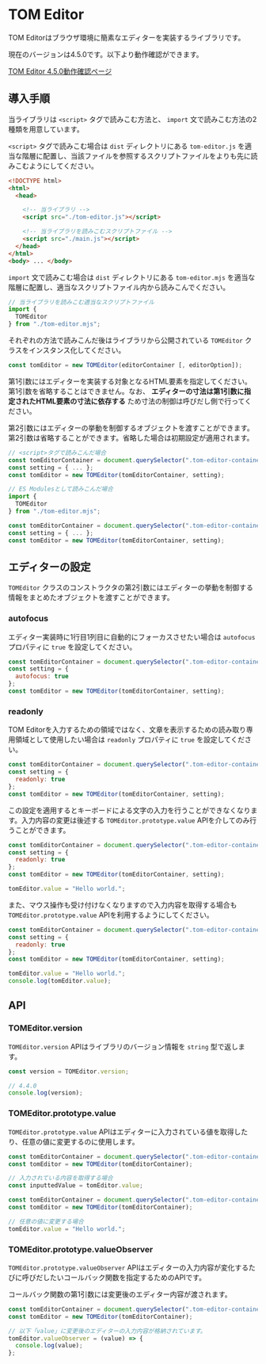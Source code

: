# TOM Editor

TOM Editorはブラウザ環境に簡素なエディターを実装するライブラリです。

現在のバージョンは4.5.0です。以下より動作確認ができます。

[TOM Editor 4.5.0動作確認ページ](https://tomomoss.github.io/tom-editor/trial)

## 導入手順

当ライブラリは `<script>` タグで読みこむ方法と、 `import` 文で読みこむ方法の2種類を用意しています。

`<script>` タグで読みこむ場合は `dist` ディレクトリにある `tom-editor.js` を適当な階層に配置し、当該ファイルを参照するスクリプトファイルをよりも先に読みこむようにしてください。

```html
<!DOCTYPE html>
<html>
  <head>

    <!-- 当ライブラリ -->
    <script src="./tom-editor.js"></script>

    <!-- 当ライブラリを読みこむスクリプトファイル -->
    <script src="./main.js"></script>
  </head>
</html>
<body> ... </body>
```

`import` 文で読みこむ場合は `dist` ディレクトリにある `tom-editor.mjs` を適当な階層に配置し、適当なスクリプトファイル内から読みこんでください。

```javascript
// 当ライブラリを読みこむ適当なスクリプトファイル
import {
  TOMEditor
} from "./tom-editor.mjs";
```

それぞれの方法で読みこんだ後はライブラリから公開されている `TOMEditor` クラスをインスタンス化してください。

```javascript
const tomEditor = new TOMEditor(editorContainer [, editorOption]);
```

第1引数にはエディターを実装する対象となるHTML要素を指定してください。第1引数を省略することはできません。なお、 **エディターの寸法は第1引数に指定されたHTML要素の寸法に依存する** ため寸法の制御は呼びだし側で行ってください。

第2引数にはエディターの挙動を制御するオブジェクトを渡すことができます。第2引数は省略することができます。省略した場合は初期設定が適用されます。

```javascript
// <script>タグで読みこんだ場合
const tomEditorContainer = document.querySelector(".tom-editor-container");
const setting = { ... };
const tomEditor = new TOMEditor(tomEditorContainer, setting);
```

```javascript
// ES Modulesとして読みこんだ場合
import {
  TOMEditor
} from "./tom-editor.mjs";

const tomEditorContainer = document.querySelector(".tom-editor-container");
const setting = { ... };
const tomEditor = new TOMEditor(tomEditorContainer, setting);
```

## エディターの設定

`TOMEditor` クラスのコンストラクタの第2引数にはエディターの挙動を制御する情報をまとめたオブジェクトを渡すことができます。

### autofocus

エディター実装時に1行目1列目に自動的にフォーカスさせたい場合は `autofocus` プロパティに `true` を設定してください。

```javascript
const tomEditorContainer = document.querySelector(".tom-editor-container");
const setting = {
  autofocus: true
};
const tomEditor = new TOMEditor(tomEditorContainer, setting);
```

### readonly

TOM Editorを入力するための領域ではなく、文章を表示するための読み取り専用領域として使用したい場合は `readonly` プロパティに `true` を設定してください。

```javascript
const tomEditorContainer = document.querySelector(".tom-editor-container");
const setting = {
  readonly: true
};
const tomEditor = new TOMEditor(tomEditorContainer, setting);
```

この設定を適用するとキーボードによる文字の入力を行うことができなくなります。入力内容の変更は後述する `TOMEditor.prototype.value` APIを介してのみ行うことができます。

```javascript
const tomEditorContainer = document.querySelector(".tom-editor-container");
const setting = {
  readonly: true
};
const tomEditor = new TOMEditor(tomEditorContainer, setting);

tomEditor.value = "Hello world.";
```

また、マウス操作も受け付けなくなりますので入力内容を取得する場合も `TOMEditor.prototype.value` APIを利用するようにしてください。

```javascript
const tomEditorContainer = document.querySelector(".tom-editor-container");
const setting = {
  readonly: true
};
const tomEditor = new TOMEditor(tomEditorContainer, setting);

tomEditor.value = "Hello world.";
console.log(tomEditor.value);
```

## API

### TOMEditor.version

`TOMEditor.version` APIはライブラリのバージョン情報を `string` 型で返します。

```javascript
const version = TOMEditor.version;

// 4.4.0
console.log(version);
```

### TOMEditor.prototype.value

`TOMEditor.prototype.value` APIはエディターに入力されている値を取得したり、任意の値に変更するのに使用します。

```javascript
const tomEditorContainer = document.querySelector(".tom-editor-container");
const tomEditor = new TOMEditor(tomEditorContainer);

// 入力されている内容を取得する場合
const inputtedValue = tomEditor.value;
```

```javascript
const tomEditorContainer = document.querySelector(".tom-editor-container");
const tomEditor = new TOMEditor(tomEditorContainer);

// 任意の値に変更する場合
tomEditor.value = "Hello world.";
```

### TOMEditor.prototype.valueObserver

`TOMEditor.prototype.valueObserver` APIはエディターの入力内容が変化するたびに呼びだしたいコールバック関数を指定するためのAPIです。

コールバック関数の第1引数には変更後のエディター内容が渡されます。

```javascript
const tomEditorContainer = document.querySelector(".tom-editor-container");
const tomEditor = new TOMEditor(tomEditorContainer);

// 以下「value」に変更後のエディターの入力内容が格納されています。
tomEditor.valueObserver = (value) => {
  console.log(value);
};
```
